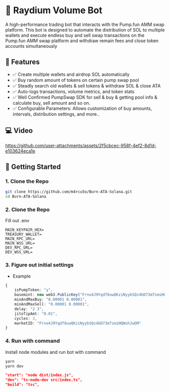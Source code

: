 # 🔄 Raydium Volume Bot

A high-performance trading bot that interacts with the Pump.fun AMM swap platform. This bot is designed to automate the distribution of SOL to multiple wallets and execute endless buy and sell swap transactions on the Pump.fun AMM swap platform and withdraw remain fees and close token accounts simultaneously 
## 📌 Features

- ✅ Create multiple wallets and airdrop SOL automatically 
- ✅ Buy random amount of tokens on certain pump swap pool
- ✅ Steadly search old wallets & sell tokens & withdraw SOL & close ATA
- ✅ Auto-logs transactions, volume metrics, and token stats
- ✅ Well Confirmed PumpSwap SDK for sell & buy & getting pool info & calculate buy, sell amount and so on.
- ✅ Configurable Parameters: Allows customization of buy amounts, intervals, distribution settings, and more..


## 💻 Video

https://github.com/user-attachments/assets/2f5cbcec-958f-4ef2-8d1d-e103624eca1e

## 🚀 Getting Started

### 1. Clone the Repo

```bash
git clone https://github.com/m4rcu5o/Burn-ATA-Solana.git
cd Burn-ATA-Solana
```
### 2. Clone the Repo
Fill out .env 
```env
MAIN_KEYPAIR_HEX=
TREASURY_WALLET=
MAIN_RPC_URL=
MAIN_WSS_URL=
DEV_RPC_URL=
DEV_WSS_URL=
``` 
### 3. Figure out initial settings

- Example
```typescript
{
    isPumpToken: "y",
    basemint: new web3.PublicKey("Frno4J9Yqdf8uwQKziNyybSQz4bD73mTsmiHQWxhJwGM"),
    minAndMaxBuy: "0.00001 0.00001",
    minAndMaxSell: "0.00001 0.00001",
    delay: "2 3",
    jitoTipAmt: "0.01",
    cycles: 3,
    marketID: "Frno4J9Yqdf8uwQKziNyybSQz4bD73mTsmiHQWxhJwGM"
}
```
### 4. Run with command

Install node modules and run bot with command
```bash
yarn
yarn dev
```

```package.json
"start": "node dist/index.js",
"dev": "ts-node-dev src/index.ts",
"build": "tsc",
```

